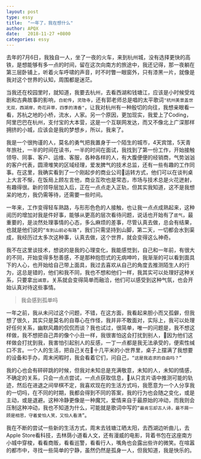 ```yaml
---
layout: post
type: essy
title:  "一年了，我在想什么"
author: APQX
date:   2018-11-27 +0800
categories: essy
---
```


去年的7月6日，我独自一人，坐了一夜的火车，来到杭州城，没有选择更快的高铁，是想能够有多一点的时间，留在这次向南方的旅途中，我还记得，那一夜躺在第三层卧铺上，听着火车呼啸的声音，时不时瞥一眼窗外，只有漆黑一片，就像是我对这个世界的认知，周围都是迷茫。

当我还在校园里时，就知道，我要去杭州，去看西湖和钱塘江，应该是小时候受戏剧和古典故事的影响，`白蛇传`，`灵隐寺`，还有郭老师总是唱的太平歌词`"杭州美景盖世无双，西湖岸，奇花异草，四季的清香"`，让我对杭州有一种殷切的向往，我想亲眼看一看，苏杭之地的小桥，流水，人家。另一个原因，更加现实，我爱上了Coding，阿里巴巴在杭州，支付宝的大本营，这是一个互联网发达，而又不像北上广深那样拥挤的小城，应该会是我的梦想乡，所以，我来了。

我是一个很拘谨的人，莫名的勇气把我置身于一个陌生的城市，4天宾馆，5天青年旅社，一半的时间在读书，一半的时间在面试，我找到了第一份工作，开始接触领导、同事、客户、运维、客服，各种各样的人，有大腹便便的经销商，气势汹汹的客户代表，圆滑堆笑的区域经理，爱发脾气的技术总监，还有一些有趣的工作同事。在这里，我确实看到了一个刚起步的商业公司运转方式，他们可以在谈判桌上大言不惭，在饭局上顾左言他，商业互吹也是常态，市场与技术总是火花迸射，有趣得很。新的领导层加入后，正在一点点走入正轨，但其实我知道，这不是我想呆的地方，我仍需等待，还需要一些时间。

一年来，工作变得轻车熟路，与形形色色的人接触，也让我一点点成熟起来，这种阅历的增加对我是件好事，能够从更高的层次看待问题，说话也开始有了`底气`，最重要的，是淡然处理事情的心态，多么麻烦的差事，尽管认真去做，总会有结果，也就是他们说的`“车到山前必有路”`，我们只需坚持到山脚，第二天，一切都会水到渠成，我经历过太多次这种事，认真去做，这个世界，就会变得这么神奇。

我不在这里谈技术，想说的是我的心理变化，我能感觉到，自己和一年前，有很大的不同，开始变得多愁善感，不是那种抱怨式的无病呻吟，我渐渐的可以看到面具下的人心，也开始给自己带上面具，我过去喜欢从自己的角度去推测陌生人的行为，这总是错的，他们和我不同，我也不想和他们一样，我其实可以处理好这种关系，只要拿出`诚意`，关系就会变得简单而融洽，他们可以感受到这种气氛，也会开始认真对待这些事情。

> 我会感到孤单吗

一年之前，我从未问过这个问题，不错，在这方面，我看起来胆小而又孤僻，但我想了很久，其实只是莫名的自尊心在作怪，我并非不敢面对，实际上，我可以处理好任何关系，幽默风趣的侃侃而谈？我也试过，很简单，唯一的问题是，我不想这样做，我不想把自己弄的像个小丑一样，我很害怕这会打扰到别人，因为他们这样做会打扰到我，我害怕引起别人的反感，一丁一点都是我无法承受的，便索性缄口不言。一个人的生活，把自己关在十几平米的小世界里，桌子上摆满了我想要的设备和手办，周末闲暇时，我会看着它们，问自己，`“这是我追求的自由吗？”`

我的心也会有砰砰跳的时候，但我对未知总是充满敬意，未知的人，未知的情感，不确定的关系，只会一点点尝试，一点点获取信息，从只言片语中推测可能的轨迹，然后在进退之间举棋不定，我喜欢现在的生活方式吗，我愿意为一个人分享我的一切吗，在不同的时期，我都会得到不同的答案，我的行为也会随之变化，或是主动，或是退避。这种冷静更像是一种魔咒，爱情来自于最原始的冲动，而我则会压制这种冲动，我也不知道为什么，可能就是歌词中写的`“最肯忘却古人诗，最不屑一顾是相思，守着爱怕人笑，又怕人看清”`。

我在不断的尝试一些新的生活方式，周末去钱塘江晒太阳，去西湖边听曲儿，去Apple Store看科技，去林荫小道看人文，还有漫威的电影，背着书包在这座南方小城中穿梭，看看商贩，看看巡警，看看行人，嘴角也会露出些许的微笑。在喧嚣的都市中，寻找一些简单的宁静，虽然仍然是孤身一人，但我知道，我是快乐的。